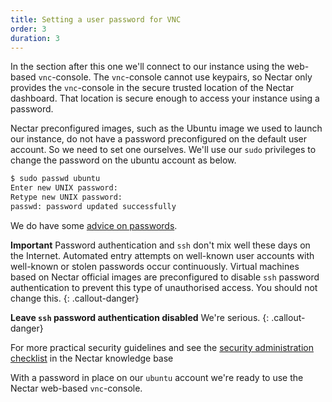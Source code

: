 ```yaml
---
title: Setting a user password for VNC
order: 3
duration: 3
---
```


In the section after this one we'll connect to our instance using the web-based `vnc`-console. The `vnc`-console cannot use keypairs, so Nectar only provides the `vnc`-console in the secure trusted location of the Nectar dashboard. That location is secure enough to access your instance using a password.

Nectar preconfigured images, such as the Ubuntu image we used to launch our instance, do not have a password preconfigured on the default user account. So we need to set one ourselves. We'll use our `sudo` privileges to change the password on the ubuntu account as below.

```bash
$ sudo passwd ubuntu
Enter new UNIX password:
Retype new UNIX password:
passwd: password updated successfully
```

We do have some [advice on passwords](https://support.ehelp.edu.au/support/solutions/articles/6000213823-passwords).

**Important**
Password authentication and `ssh` don't mix well these days on the Internet. Automated entry attempts on well-known user accounts with well-known or stolen passwords occur continuously. Virtual machines based on Nectar official images are preconfigured to disable `ssh` password authentication to prevent this type of unauthorised access. You should not change this. 
{: .callout-danger}

 **Leave `ssh` password authentication disabled**
We're serious.
{: .callout-danger}

For more practical security guidelines and see the [security administration checklist](https://support.ehelp.edu.au/support/solutions/articles/6000091906-security-administration-checklist) in the Nectar knowledge base

With a password in place on our `ubuntu` account we're ready to use the Nectar web-based `vnc`-console.
